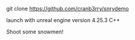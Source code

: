 git clone https://github.com/cranb3rry/snrydemo 

launch with unreal engine version 4.25.3 C++

Shoot some snowmen!
